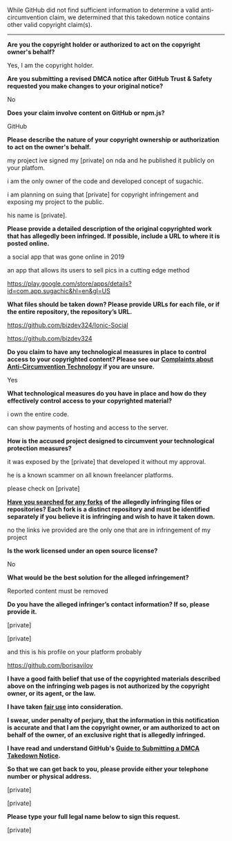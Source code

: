 While GitHub did not find sufficient information to determine a valid anti-circumvention claim, we determined that this takedown notice contains other valid copyright claim(s).

---------

**Are you the copyright holder or authorized to act on the copyright owner's behalf?**

Yes, I am the copyright holder.

**Are you submitting a revised DMCA notice after GitHub Trust & Safety requested you make changes to your original notice?**

No

**Does your claim involve content on GitHub or npm.js?**

GitHub

**Please describe the nature of your copyright ownership or authorization to act on the owner's behalf.**

my project ive signed my [private] on nda and he published it publicly on your platfom.

i am the only owner of the code and developed concept of sugachic.

i am planning on suing that [private] for copyright infringement and exposing my project to the public.

his name is [private].

**Please provide a detailed description of the original copyrighted work that has allegedly been infringed. If possible, include a URL to where it is posted online.**

a social app that was gone online in 2019

an app that allows its users to sell pics in a cutting edge method

https://play.google.com/store/apps/details?id=com.app.sugachic&hl=en&gl=US

**What files should be taken down? Please provide URLs for each file, or if the entire repository, the repository’s URL.**

https://github.com/bizdev324/Ionic-Social

https://github.com/bizdev324

**Do you claim to have any technological measures in place to control access to your copyrighted content? Please see our <a href="https://docs.github.com/articles/guide-to-submitting-a-dmca-takedown-notice#complaints-about-anti-circumvention-technology">Complaints about Anti-Circumvention Technology</a> if you are unsure.**

Yes

**What technological measures do you have in place and how do they effectively control access to your copyrighted material?**

i own the entire code.

can show payments of hosting and access to the server.

**How is the accused project designed to circumvent your technological protection measures?**

it was exposed by the [private] that developed it without my approval.

he is a known scammer on all known freelancer platforms.

please check on [private]

**<a href="https://docs.github.com/articles/dmca-takedown-policy#b-what-about-forks-or-whats-a-fork">Have you searched for any forks</a> of the allegedly infringing files or repositories? Each fork is a distinct repository and must be identified separately if you believe it is infringing and wish to have it taken down.**

no the links ive provided are the only one that are in infringement of my project

**Is the work licensed under an open source license?**

No

**What would be the best solution for the alleged infringement?**

Reported content must be removed

**Do you have the alleged infringer’s contact information? If so, please provide it.**

[private]

[private]

and this is his profile on your platform probably

https://github.com/borisavilov

**I have a good faith belief that use of the copyrighted materials described above on the infringing web pages is not authorized by the copyright owner, or its agent, or the law.**

**I have taken <a href="https://www.lumendatabase.org/topics/22">fair use</a> into consideration.**

**I swear, under penalty of perjury, that the information in this notification is accurate and that I am the copyright owner, or am authorized to act on behalf of the owner, of an exclusive right that is allegedly infringed.**

**I have read and understand GitHub's <a href="https://docs.github.com/articles/guide-to-submitting-a-dmca-takedown-notice/">Guide to Submitting a DMCA Takedown Notice</a>.**

**So that we can get back to you, please provide either your telephone number or physical address.**

[private]

[private]

**Please type your full legal name below to sign this request.**

[private]
